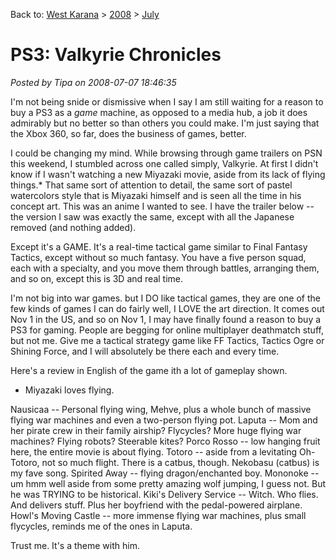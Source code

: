 Back to: [West Karana](/posts/westkarana.md) > [2008](/posts/2008/westkarana.md) > [July](./westkarana.md)
# PS3: Valkyrie Chronicles

*Posted by Tipa on 2008-07-07 18:46:35*

I'm not being snide or dismissive when I say I am still waiting for a reason to buy a PS3 as a *game* machine, as opposed to a media hub, a job it does admirably but no better so than others you could make. I'm just saying that the Xbox 360, so far, does the business of games, better.

I could be changing my mind. While browsing through game trailers on PSN this weekend, I stumbled across one called simply, Valkyrie. At first I didn't know if I wasn't watching a new Miyazaki movie, aside from its lack of flying things.* That same sort of attention to detail, the same sort of pastel watercolors style that is Miyazaki himself and is seen all the time in his concept art. This was an anime I wanted to see. I have the trailer below -- the version I saw was exactly the same, except with all the Japanese removed (and nothing added).

Except it's a GAME. It's a real-time tactical game similar to Final Fantasy Tactics, except without so much fantasy. You have a five person squad, each with a specialty, and you move them through battles, arranging them, and so on, except this is 3D and real time.

I'm not big into war games. but I DO like tactical games, they are one of the few kinds of games I can do fairly well, I LOVE the art direction. It comes out Nov 1 in the US, and so on Nov 1, I may have finally found a reason to buy a PS3 for gaming. People are begging for online multiplayer deathmatch stuff, but not me. Give me a tactical strategy game like FF Tactics, Tactics Ogre or Shining Force, and I will absolutely be there each and every time.



Here's a review in English of the game ith a lot of gameplay shown.




* Miyazaki loves flying.

Nausicaa -- Personal flying wing, Mehve, plus a whole bunch of massive flying war machines and even a two-person flying pot.
Laputa -- Mom and her pirate crew in their family airship? Flycycles? More huge flying war machines? Flying robots? Steerable kites?
Porco Rosso -- low hanging fruit here, the entire movie is about flying.
Totoro -- aside from a levitating Oh-Totoro, not so much flight. There is a catbus, though. Nekobasu (catbus) is my fave song.
Spirited Away -- flying dragon/enchanted boy.
Mononoke -- um hmm well aside from some pretty amazing wolf jumping, I guess not. But he was TRYING to be historical.
Kiki's Delivery Service -- Witch. Who flies. And delivers stuff. Plus her boyfriend with the pedal-powered airplane.
Howl's Moving Castle -- more immense flying war machines, plus small flycycles, reminds me of the ones in Laputa.

Trust me. It's a theme with him.

